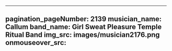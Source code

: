 ------
pagination_pageNumber: 2139
musician_name: Callum
band_name: Girl Sweat Pleasure Temple Ritual Band
img_src: images/musician2176.png
onmouseover_src: 
------